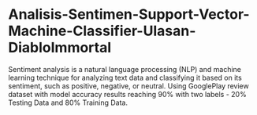 # Analisis-Sentimen-Support-Vector-Machine-Classifier-Ulasan-DiabloImmortal
Sentiment analysis is a natural language processing (NLP) and machine learning technique for analyzing text data and classifying it based on its sentiment, such as positive, negative, or neutral. Using GooglePlay review dataset with model accuracy results reaching 90% with two labels - 20% Testing Data and 80% Training Data.
